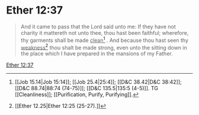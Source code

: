 # Ether 12:37

> And it came to pass that the Lord said unto me: If they have not charity it mattereth not unto thee, thou hast been faithful; wherefore, thy garments shall be made <u>clean</u>[^a] . And because thou hast seen thy <u>weakness</u>[^b] thou shalt be made strong, even unto the sitting down in the place which I have prepared in the mansions of my Father.

[Ether 12:37](https://www.churchofjesuschrist.org/study/scriptures/bofm/ether/12?lang=eng&id=p37#p37)


[^a]: [[Job 15.14|Job 15:14]]; [[Job 25.4|25:4]]; [[D&C 38.42|D&C 38:42]]; [[D&C 88.74|88:74 (74-75)]]; [[D&C 135.5|135:5 (4-5)]]. TG [[Cleanliness]]; [[Purification, Purify, Purifying]].
[^b]: [[Ether 12.25|Ether 12:25 (25-27).]]
